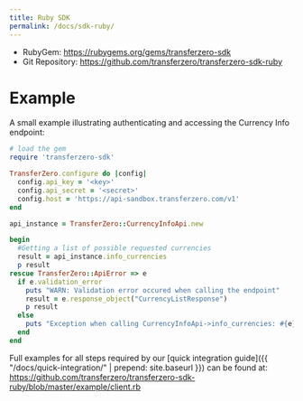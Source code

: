 ```yaml
---
title: Ruby SDK
permalink: /docs/sdk-ruby/
---
```


- RubyGem: <https://rubygems.org/gems/transferzero-sdk>
- Git Repository: <https://github.com/transferzero/transferzero-sdk-ruby>

# Example

A small example illustrating authenticating and accessing the Currency Info endpoint:

```ruby
# load the gem
require 'transferzero-sdk'

TransferZero.configure do |config|
  config.api_key = '<key>'
  config.api_secret = '<secret>'
  config.host = 'https://api-sandbox.transferzero.com/v1'
end

api_instance = TransferZero::CurrencyInfoApi.new

begin
  #Getting a list of possible requested currencies
  result = api_instance.info_currencies
  p result
rescue TransferZero::ApiError => e
  if e.validation_error
    puts "WARN: Validation error occured when calling the endpoint"
    result = e.response_object("CurrencyListResponse")
    p result
  else
    puts "Exception when calling CurrencyInfoApi->info_currencies: #{e}"
  end
end
```

Full examples for all steps required by our [quick integration guide]({{ "/docs/quick-integration/" | prepend: site.baseurl }}) can be found at: <https://github.com/transferzero/transferzero-sdk-ruby/blob/master/example/client.rb>
